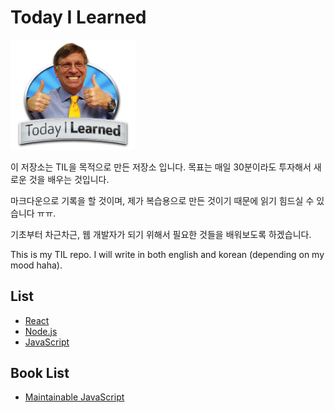 # Today I Learned

<img src="src/til.png" alt="drawing" width="200"/>

이 저장소는 TIL을 목적으로 만든 저장소 입니다. 목표는 매일 30분이라도 투자해서 새로운 것을 배우는 것입니다.

마크다운으로 기록을 할 것이며, 제가 복습용으로 만든 것이기 때문에 읽기 힘드실 수 있습니다 ㅠㅠ.

기초부터 차근차근, 웹 개발자가 되기 위해서 필요한 것들을 배워보도록 하겠습니다.

This is my TIL repo. I will write in both english and korean (depending on my mood haha).

## List
- [React](React.js/README.md)
- [Node.js](Node.js/README.md)
- [JavaScript](JavaScript/README.md)

## Book List
- [Maintainable JavaScript](Books/MaintainableJavascript.md)